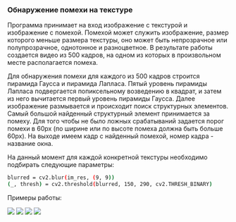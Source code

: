 ### Обнаружение помехи на текстуре
Программа принимает на вход изображение с текстурой и изображение с помехой. Помехой может служить изображение, размер которого меньше размера текстуры, оно может быть непрозрачное или полупрозрачное, однотонное и разноцветное.
В результате работы создается видео из 500 кадров, на одном из которых в произвольном месте располагается помеха.

Для обнаружения помехи для каждого из 500 кадров строится пирамида Гаусса и пирамида Лапласа. Пятый уровень пирамиды Лапласа подвергается попиксельному возведению в квадрат, и затем из него вычитается первый уровень пирамиды Гаусса. Далее изображение размывается и происходит поиск структурных элементов. Самый большой найденный структурный элемент принимается за помеху.
Для того чтобы не было ложных срабатываний задается порог помехи в 60px (по ширине или по высоте помеха должна быть больше 60px). На выходе имеем кадр с найденный помехой, номер кадра - название окна.

На данный момент для каждой конкретной текстуры необходимо подбирать следующие параметры: 
```sh
blurred = cv2.blur(im_res, (9, 9))
(_, thresh) = cv2.threshold(blurred, 150, 290, cv2.THRESH_BINARY)
```

Примеры работы:

![](https://pp.userapi.com/c639428/v639428753/56109/jhp3Jmy3kT0.jpg) ![](https://pp.userapi.com/c639428/v639428777/4b651/04-_y-MhSy4.jpg)
![](https://pp.userapi.com/c639428/v639428777/4b658/2T_DLkgoUnM.jpg) ![](https://pp.userapi.com/c639428/v639428777/4b65f/kL24hV3bdBk.jpg)
